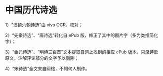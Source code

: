 # 中国历代诗选

1）"汉魏六朝诗选"由 vivo OCR、校对；

2）“先秦诗选”、“唐诗选”转化自 ePub 版，修正了其中的图片字（多为类推简化字）； 

3）“金元诗选”、“明诗三百首”文本提取自网上找到的相应 ePub 版本。只录诗歌原文，注解评论部分的文字予以删除；

4）“宋诗选”全文来自网络，不知何人制作。